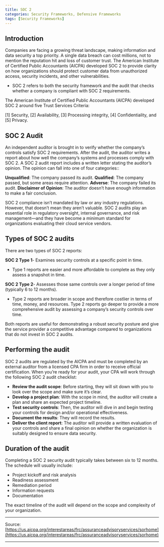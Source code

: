 ```yaml
---
title: SOC 2
categories: Security Frameworks, Defensive Frameworks
tags: [Security Frameworks]
---
```

## Introduction

Companies are facing a growing threat landscape, making information and data security a top priority. A single data breach can cost millions, not to mention the reputation hit and loss of customer trust. The American Institute of Certified Public Accountants (AICPA) developed SOC 2 to provide clarity on how organizations should protect customer data from unauthorized access, security incidents, and other vulnerabilities. 

- SOC 2 refers to both the security framework and the audit that checks whether a company is compliant with SOC 2 requirements.

The American Institute of Certified Public Accountants (AICPA) developed SOC 2 around five Trust Services Criteria: 

[1] Security, [2] Availability, [3] Processing integrity, [4] Confidentiality, and [5] Privacy.

## SOC 2 Audit

An independent auditor is brought in to verify whether the company’s controls satisfy SOC 2 requirements. After the audit, the auditor writes a report about how well the company’s systems and processes comply with SOC 2. A SOC 2 audit report includes a written letter stating the auditor’s opinion. The opinion can fall into one of four categories::

**Unqualified**: The company passed its audit.
**Qualified**: The company passed, but some areas require attention.
**Adverse**: The company failed its audit.
**Disclaimer of Opinion**: The auditor doesn’t have enough information to make a fair conclusion.

SOC 2 compliance isn’t mandated by law or any industry regulations. However, that doesn’t mean they aren’t valuable. SOC 2 audits play an essential role in regulatory oversight, internal governance, and risk management—and they have become a minimum standard for organizations evaluating their cloud service vendors.

## Types of SOC 2 audits

There are two types of SOC 2 reports:

**SOC 2 Type 1**- Examines security controls at a specific point in time.

- Type 1 reports are easier and more affordable to complete as they only assess a snapshot in time.

**SOC 2 Type 2**- Assesses those same controls over a longer period of time (typically 6 to 12 months).

- Type 2 reports are broader in scope and therefore costlier in terms of time, money, and resources. Type 2 reports go deeper to provide a more comprehensive audit by assessing a company’s security controls over time.

Both reports are useful for demonstrating a robust security posture and give the service provider a competitive advantage compared to organizations that do not invest in SOC 2 audits.

## Performing the audit

SOC 2 audits are regulated by the AICPA and must be completed by an external auditor from a licensed CPA firm in order to receive official certification. When you’re ready for your audit, your CPA will work through the following SOC 2 audit checklist:

- **Review the audit scope**: Before starting, they will sit down with you to look over the scope and make sure it’s clear.
- **Develop a project plan**: With the scope in mind, the auditor will create a plan and share an expected project timeline.
- **Test security controls**: Then, the auditor will dive in and begin testing your controls for design and/or operational effectiveness.
- **Document the results**: They will record the results.
- **Deliver the client report**: The auditor will provide a written evaluation of your controls and share a final opinion on whether the organization is suitably designed to ensure data security.

## Duration of the audit

Completing a SOC 2 security audit typically takes between six to 12 months. The schedule will usually include:

- Project kickoff and risk analysis
- Readiness assessment
- Remediation period
- Information requests
- Documentation

The exact timeline of the audit will depend on the scope and complexity of your organization.

---

Source: [https://us.aicpa.org/interestareas/frc/assuranceadvisoryservices/sorhome](https://us.aicpa.org/interestareas/frc/assuranceadvisoryservices/sorhome)

---
